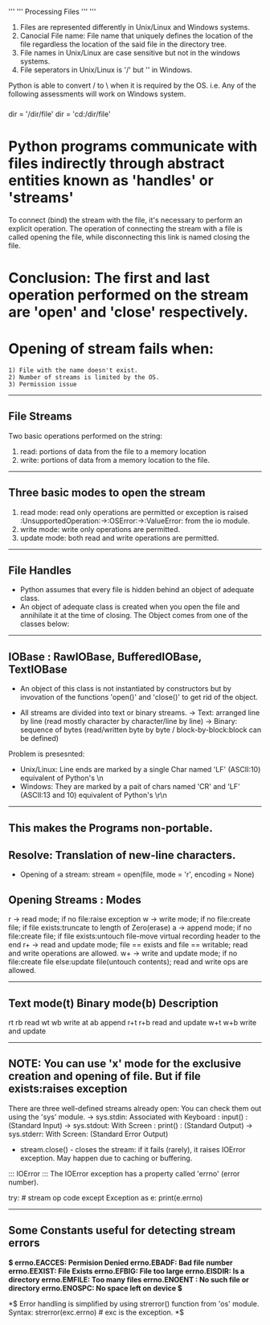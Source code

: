 '''		'''
Processing Files
'''		'''

1) Files are represented differently in Unix/Linux and Windows systems.
2) Canocial File name: File name that uniquely defines the location of the file regardless the location of the said file in the directory tree.
3) File names in Unix/Linux are case sensitive but not in the windows systems.
4) File seperators in Unix/Linux is '/' but '\' in Windows.

Python is able to convert / to \ when it is required by the OS.
i.e. Any of the following assessments will work on Windows system.
###
dir = '/dir/file'
dir = 'cd:/dir/file'
###

# Python programs communicate with files indirectly through abstract entities known as 'handles' or 'streams'

To connect (bind) the stream with the file, it's necessary to perform an explicit operation.
The operation of connecting the stream with a file is called opening the file, while disconnecting this link is named closing the file.
# Conclusion: The first and last operation performed on the stream are 'open' and 'close' respectively.
# Opening of stream fails when:
	1) File with the name doesn't exist.
	2) Number of streams is limited by the OS.
	3) Permission issue

--- 
File Streams 
---
Two basic operations performed on the string:
1) read: portions of data from the file to a memory location
3) write: portions of data from a memory location to the file.

---
Three basic modes to open the stream
---
1) read mode: read only operations are permitted or exception is raised :UnsupportedOperation:->:OSError:->:ValueError: from the io module.
2) write mode: write only operations are permitted.
3) update mode: both read and write operations are permitted.

---
File Handles
---
* Python assumes that every file is hidden behind an object of adequate class.
* An object of adequate class is created when you open the file and annihilate it at the time of closing.
The Object comes from one of the classes below:

---
IOBase : RawIOBase, BufferedIOBase, TextIOBase
---
* An object of this class is not instantiated by constructors but by invovation of the functions 'open()' and 'close()' to get rid of the object.

* All streams are divided into text or binary streams.
-> Text: arranged line by line (read mostly character by character/line by line)
-> Binary: sequence of bytes (read/written byte by byte / block-by-block:block can be defined)

Problem is presesnted:
* Unix/Linux: Line ends are marked by a single Char named 'LF' (ASCII:10) equivalent of Python's \n
* Windows: They are marked by a pait of chars named 'CR' and 'LF' (ASCII:13 and 10) equivalent of Python's \r\n
---
This makes the Programs non-portable.
---
Resolve: Translation of new-line characters.
---

* Opening of a stream:
	stream = open(file, mode = 'r', encoding = None)

Opening Streams : Modes
---
r -> read mode; if no file:raise exception
w -> write mode; if no file:create file; if file exists:truncate to length of Zero(erase)
a -> append mode; if no file:create file; if file exists:untouch file-move virtual recording header to the end
r+ -> read and update mode; file == exists and file == writable; read and write operations are allowed.
w+ -> write and update mode; if no file:create file else:update file(untouch contents); read and write ops are allowed.

---
Text mode(t)	Binary mode(b)	Description
---

   rt		   rb		read
   wt		   wb		write
   at		   ab		append
   r+t		   r+b		read and update
   w+t		   w+b		write and update

---
NOTE: You can use 'x' mode for the exclusive creation and opening of file. But if file exists:raises exception
---

There are three well-defined streams already open: You can check them out using the 'sys' module.
-> sys.stdin: Associated with Keyboard : input() : (Standard Input)
-> sys.stdout: With Screen : print() : (Standard Output)
-> sys.stderr: With Screen: (Standard Error Output)

* stream.close() - closes the stream: if it fails (rarely), it raises IOError exception. May happen due to caching or buffering.

::: IOError :::
The IOError exception has a property called 'errno' (error number).

try:
    # stream op code
except Exception as e:
    print(e.errno)

---
Some Constants useful for detecting stream errors
---
**$
errno.EACCES: Permision Denied
errno.EBADF: Bad file number
errno.EEXIST: File Exists
errno.EFBIG: File too large
errno.EISDIR: Is a directory
errno.EMFILE: Too many files
errno.ENOENT : No such file or directory
errno.ENOSPC: No space left on device
$**

*$
 Error handling is simplified by using strerror() function from 'os' module.
 Syntax: strerror(exc.errno) # exc is the exception.
*$

